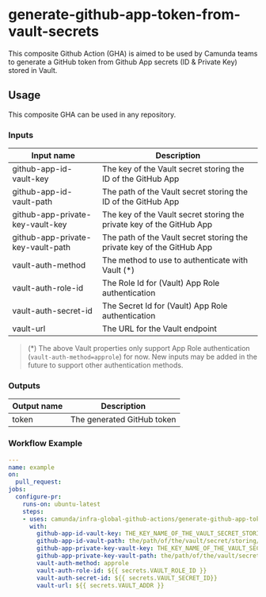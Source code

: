 # generate-github-app-token-from-vault-secrets

This composite Github Action (GHA) is aimed to be used by Camunda teams to generate a GitHub token from Github App secrets (ID & Private Key) stored in Vault.

## Usage

This composite GHA can be used in any repository.

### Inputs
| Input name                          | Description                                                            |
|-------------------------------------|------------------------------------------------------------------------|
| github-app-id-vault-key             | The key of the Vault secret storing the ID of the GitHub App  |
| github-app-id-vault-path            | The path of the Vault secret storing the ID of the GitHub App |
| github-app-private-key-vault-key    | The key of the Vault secret storing the private key of the GitHub App |
| github-app-private-key-vault-path   | The path of the Vault secret storing the private key of the GitHub App |
| vault-auth-method                   | The method to use to authenticate with Vault (*) |
| vault-auth-role-id                  | The Role Id for (Vault) App Role authentication |
| vault-auth-secret-id                | The Secret Id for (Vault) App Role authentication |
| vault-url                           | The URL for the Vault endpoint |

> (*) The above Vault properties only support App Role authentication (`vault-auth-method=approle`) for now. New inputs may be added in the future to support other authentication methods.

### Outputs
| Output name      | Description                 |
|------------------|-----------------------------|
| token            | The generated GitHub token  |

### Workflow Example
```yaml
---
name: example
on:
  pull_request:
jobs:
  configure-pr:
    runs-on: ubuntu-latest
    steps:
    - uses: camunda/infra-global-github-actions/generate-github-app-token-from-vault-secrets@main
      with:
        github-app-id-vault-key: THE_KEY_NAME_OF_THE_VAULT_SECRET_STORING_THE_APP_ID
        github-app-id-vault-path: the/path/of/the/vault/secret/storing/the/app/id
        github-app-private-key-vault-key: THE_KEY_NAME_OF_THE_VAULT_SECRET_STORING_THE_APP_PRIVATE_KEY
        github-app-private-key-vault-path: the/path/of/the/vault/secret/storing/the/app/private/key
        vault-auth-method: approle
        vault-auth-role-id: ${{ secrets.VAULT_ROLE_ID }}
        vault-auth-secret-id: ${{ secrets.VAULT_SECRET_ID}}
        vault-url: ${{ secrets.VAULT_ADDR }}
```
